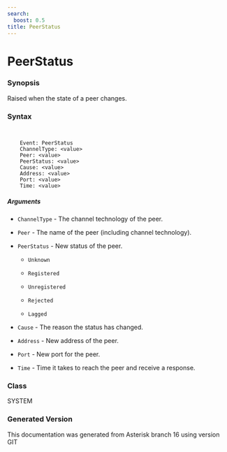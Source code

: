 ```yaml
---
search:
  boost: 0.5
title: PeerStatus
---
```


# PeerStatus

### Synopsis

Raised when the state of a peer changes.

### Syntax


```


    Event: PeerStatus
    ChannelType: <value>
    Peer: <value>
    PeerStatus: <value>
    Cause: <value>
    Address: <value>
    Port: <value>
    Time: <value>

```
##### Arguments


* `ChannelType` - The channel technology of the peer.<br>

* `Peer` - The name of the peer (including channel technology).<br>

* `PeerStatus` - New status of the peer.<br>

    * `Unknown`

    * `Registered`

    * `Unregistered`

    * `Rejected`

    * `Lagged`

* `Cause` - The reason the status has changed.<br>

* `Address` - New address of the peer.<br>

* `Port` - New port for the peer.<br>

* `Time` - Time it takes to reach the peer and receive a response.<br>

### Class

SYSTEM

### Generated Version

This documentation was generated from Asterisk branch 16 using version GIT 